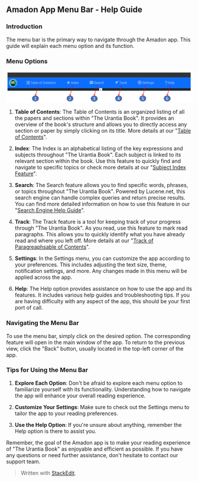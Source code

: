 ## Amadon App Menu Bar - Help Guide

### Introduction

The menu bar is the primary way to navigate through the Amadon app. This guide will explain each menu option and its function.

### Menu Options

![The Menu Bar](images/menu.png)


1.  **Table of Contents**: The Table of Contents is an organized listing of all the papers and sections within "The Urantia Book". It provides an overview of the book's structure and allows you to directly access any section or paper by simply clicking on its title. More details at our "[Table of Contents](toc.md)".
    
2.  **Index**: The Index is an alphabetical listing of the key expressions and subjects throughout "The Urantia Book". Each subject is linked to its relevant section within the book. Use this feature to quickly find and navigate to specific topics or check more details at our "[Subject Index Feature](index.md)".
    
3.  **Search**: The Search feature allows you to find specific words, phrases, or topics throughout "The Urantia Book". Powered by Lucene.net, this search engine can handle complex queries and return precise results. You can find more detailed information on how to use this feature in our "[Search Engine Help Guide](search.md)".
    
4.  **Track**: The Track feature is a tool for keeping track of your progress through "The Urantia Book". As you read, use this feature to mark read paragraphs. This allows you to quickly identify what you have already read and where you left off. More details at our "[Track of Paragreaphsable of Contents](toc.md)".
    
5.  **Settings**: In the Settings menu, you can customize the app according to your preferences. This includes adjusting the text size, theme, notification settings, and more. Any changes made in this menu will be applied across the app.
    
6.  **Help**: The Help option provides assistance on how to use the app and its features. It includes various help guides and troubleshooting tips. If you are having difficulty with any aspect of the app, this should be your first port of call.
    

### Navigating the Menu Bar

To use the menu bar, simply click on the desired option. The corresponding feature will open in the main window of the app. To return to the previous view, click the "Back" button, usually located in the top-left corner of the app.

### Tips for Using the Menu Bar

1.  **Explore Each Option**: Don't be afraid to explore each menu option to familiarize yourself with its functionality. Understanding how to navigate the app will enhance your overall reading experience.
    
2.  **Customize Your Settings**: Make sure to check out the Settings menu to tailor the app to your reading preferences.
    
3.  **Use the Help Option**: If you're unsure about anything, remember the Help option is there to assist you.
    

Remember, the goal of the Amadon app is to make your reading experience of "The Urantia Book" as enjoyable and efficient as possible. If you have any questions or need further assistance, don't hesitate to contact our support team.


> Written with [StackEdit](https://stackedit.io/).
<!--stackedit_data:
eyJoaXN0b3J5IjpbNTI4OTc4NzY2LDE0ODY3ODM4NjhdfQ==
-->
